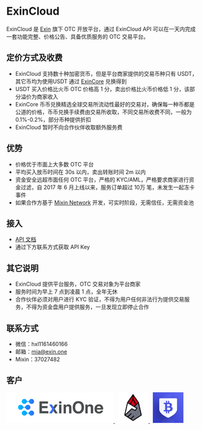 # ExinCloud

ExinCloud 是 [Exin](https://exin.one) 旗下 OTC 开放平台，通过 ExinCloud API 可以在一天内完成一套功能完整、价格公告、具备优质服务的 OTC 交易平台。

## 定价方式及收费

- ExinCloud 支持数十种加密货币，但是平台商家提供的交易币种只有 USDT，其它币均为使用USDT 通过 [ExinCore](https://github.com/exinone/exincore) 兑换得到
- USDT 买入价格比火币 OTC 价格高 1 分，卖出价格比火币价格低 1 分，该部分溢价为商家收入
- ExinCore 币币兑换精选全球交易所流动性最好的交易对，确保每一种币都是公道的价格，币币兑换手续费由交易所收取，不同交易所收费不同，一般为 0.1%-0.2%，部分币种提供折扣
- ExinCloud 暂时不向合作伙伴收取额外服务费

## 优势

- 价格优于市面上大多数 OTC 平台
- 平均买入放币时间在 30s 以内，卖出转账时间 2m 以内
- 资金安全远超市面任何 OTC 平台，严格的 KYC/AML，严格要求商家进行资金过滤，自 2017 年 6 月上线以来，服务订单超过 10万 笔，未发生一起冻卡事件
- 如果合作方基于 [Mixin Network](https://mixin.one/) 开发，可实时阶段，无需信任，无需资金池

## 接入

- [API 文档](http://htmlpreview.github.io/?https://github.com/ExinOne/exincloud/blob/master/index.html)
- 通过下方联系方式获取 API Key

## 其它说明

- ExinCloud 提供平台服务，OTC 交易对象为平台商家
- 服务时间为早上 7 点到凌晨 1 点，全年无休
- 合作伙伴必须对用户进行 KYC 验证，不得为用户任何非法行为提供交易服务，不得为资金盘用户提供服务，一旦发现立即停止合作

## 联系方式

- 微信：hxl1161460166
- 邮箱：mia@exin.one
- Mixin：37027482


## 客户

<p align="left">
  <a target="_blank" href="https://exinone.com">
    <img src="./logos/ExinOne.png" height="80">
  </a>
  &nbsp;
  <a target="_blank" href="https://coinmydex.com">
    <img src="./logos/CoinMyDEX.png" height="80">
  </a>
  &nbsp;
  <a target="_blank" href="https://abtc.one">
    <img src="./logos/abtc.png" height="80">
  </a>
</p>
